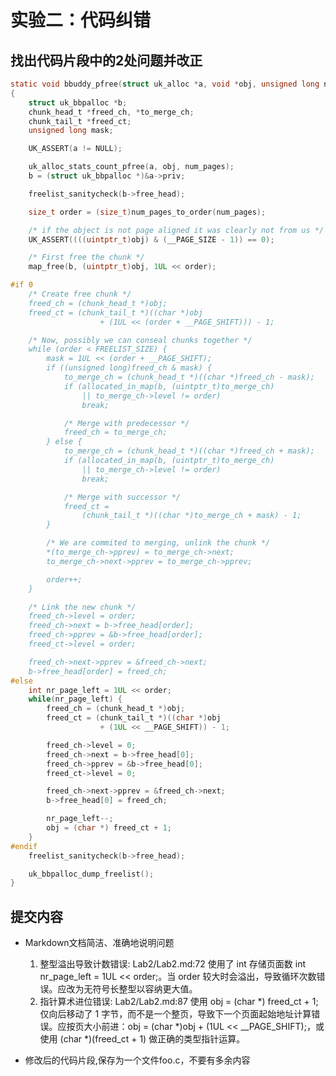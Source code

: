 # 实验二：代码纠错

## 找出代码片段中的2处问题并改正

```c
static void bbuddy_pfree(struct uk_alloc *a, void *obj, unsigned long num_pages)
{
	struct uk_bbpalloc *b;
	chunk_head_t *freed_ch, *to_merge_ch;
	chunk_tail_t *freed_ct;
	unsigned long mask;

	UK_ASSERT(a != NULL);

	uk_alloc_stats_count_pfree(a, obj, num_pages);
	b = (struct uk_bbpalloc *)&a->priv;

	freelist_sanitycheck(b->free_head);

	size_t order = (size_t)num_pages_to_order(num_pages);

	/* if the object is not page aligned it was clearly not from us */
	UK_ASSERT((((uintptr_t)obj) & (__PAGE_SIZE - 1)) == 0);

	/* First free the chunk */
	map_free(b, (uintptr_t)obj, 1UL << order);

#if 0
	/* Create free chunk */
	freed_ch = (chunk_head_t *)obj;
	freed_ct = (chunk_tail_t *)((char *)obj
				    + (1UL << (order + __PAGE_SHIFT))) - 1;

	/* Now, possibly we can conseal chunks together */
	while (order < FREELIST_SIZE) {
		mask = 1UL << (order + __PAGE_SHIFT);
		if ((unsigned long)freed_ch & mask) {
			to_merge_ch = (chunk_head_t *)((char *)freed_ch - mask);
			if (allocated_in_map(b, (uintptr_t)to_merge_ch)
			    || to_merge_ch->level != order)
				break;

			/* Merge with predecessor */
			freed_ch = to_merge_ch;
		} else {
			to_merge_ch = (chunk_head_t *)((char *)freed_ch + mask);
			if (allocated_in_map(b, (uintptr_t)to_merge_ch)
			    || to_merge_ch->level != order)
				break;

			/* Merge with successor */
			freed_ct =
			    (chunk_tail_t *)((char *)to_merge_ch + mask) - 1;
		}

		/* We are commited to merging, unlink the chunk */
		*(to_merge_ch->pprev) = to_merge_ch->next;
		to_merge_ch->next->pprev = to_merge_ch->pprev;

		order++;
	}

	/* Link the new chunk */
	freed_ch->level = order;
	freed_ch->next = b->free_head[order];
	freed_ch->pprev = &b->free_head[order];
	freed_ct->level = order;

	freed_ch->next->pprev = &freed_ch->next;
	b->free_head[order] = freed_ch;
#else
	int nr_page_left = 1UL << order;
	while(nr_page_left) {
		freed_ch = (chunk_head_t *)obj;
		freed_ct = (chunk_tail_t *)((char *)obj
				    + (1UL << __PAGE_SHIFT)) - 1;

		freed_ch->level = 0;
		freed_ch->next = b->free_head[0];
		freed_ch->pprev = &b->free_head[0];
		freed_ct->level = 0;

		freed_ch->next->pprev = &freed_ch->next;
		b->free_head[0] = freed_ch;

		nr_page_left--;
		obj = (char *) freed_ct + 1;
	}
#endif
	freelist_sanitycheck(b->free_head);

	uk_bbpalloc_dump_freelist();
}
```

## 提交内容

- Markdown文档简洁、准确地说明问题
	1. 整型溢出导致计数错误: Lab2/Lab2.md:72 使用了 int 存储页面数 int nr_page_left = 1UL << order;。当 order 较大时会溢出，导致循环次数错误。应改为无符号长整型以容纳更大值。
	2. 指针算术进位错误: Lab2/Lab2.md:87 使用 obj = (char *) freed_ct + 1; 仅向后移动了 1 字节，而不是一个整页，导致下一个页面起始地址计算错误。应按页大小前进：obj = (char *)obj + (1UL << __PAGE_SHIFT);，或使用 (char *)(freed_ct + 1) 做正确的类型指针运算。

- 修改后的代码片段,保存为一个文件foo.c，不要有多余内容
